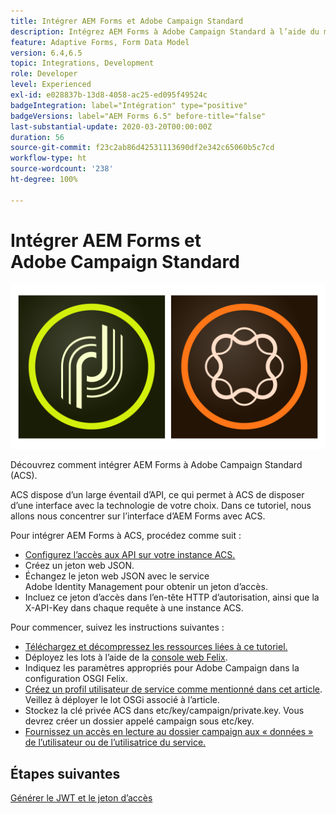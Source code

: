 ```yaml
---
title: Intégrer AEM Forms et Adobe Campaign Standard
description: Intégrez AEM Forms à Adobe Campaign Standard à l’aide du modèle de données de formulaire AEM Forms pour récupérer les informations de profil de campagne ACS, etc.
feature: Adaptive Forms, Form Data Model
version: 6.4,6.5
topic: Integrations, Development
role: Developer
level: Experienced
exl-id: e028837b-13d8-4058-ac25-ed095f49524c
badgeIntegration: label="Intégration" type="positive"
badgeVersions: label="AEM Forms 6.5" before-title="false"
last-substantial-update: 2020-03-20T00:00:00Z
duration: 56
source-git-commit: f23c2ab86d42531113690df2e342c65060b5c7cd
workflow-type: ht
source-wordcount: '238'
ht-degree: 100%

---
```


# Intégrer AEM Forms et Adobe Campaign Standard

![formsandcampaign](assets/helpx-cards-forms.png)

Découvrez comment intégrer AEM Forms à Adobe Campaign Standard (ACS).

ACS dispose d’un large éventail d’API, ce qui permet à ACS de disposer d’une interface avec la technologie de votre choix. Dans ce tutoriel, nous allons nous concentrer sur l’interface d’AEM Forms avec ACS.

Pour intégrer AEM Forms à ACS, procédez comme suit :

* [Configurez l’accès aux API sur votre instance ACS.](https://experienceleague.adobe.com/docs/campaign-standard/using/working-with-apis/get-started-apis.html?lang=fr)
* Créez un jeton web JSON.
* Échangez le jeton web JSON avec le service Adobe Identity Management pour obtenir un jeton d’accès.
* Incluez ce jeton d’accès dans l’en-tête HTTP d’autorisation, ainsi que la X-API-Key dans chaque requête à une instance ACS.

Pour commencer, suivez les instructions suivantes :

* [Téléchargez et décompressez les ressources liées à ce tutoriel.](assets/aem-forms-and-acs-bundles.zip)
* Déployez les lots à l’aide de la [console web Felix](http://localhost:4502/system/console/bundles).
* Indiquez les paramètres appropriés pour Adobe Campaign dans la configuration OSGI Felix.
* [Créez un profil utilisateur de service comme mentionné dans cet article](/help/forms/adaptive-forms/service-user-tutorial-develop.md). Veillez à déployer le lot OSGi associé à l’article.
* Stockez la clé privée ACS dans etc/key/campaign/private.key. Vous devrez créer un dossier appelé campaign sous etc/key.
* [Fournissez un accès en lecture au dossier campaign aux « données » de l’utilisateur ou de l’utilisatrice du service.](http://localhost:4502/useradmin)

## Étapes suivantes

[Générer le JWT et le jeton d’accès](partone.md)
